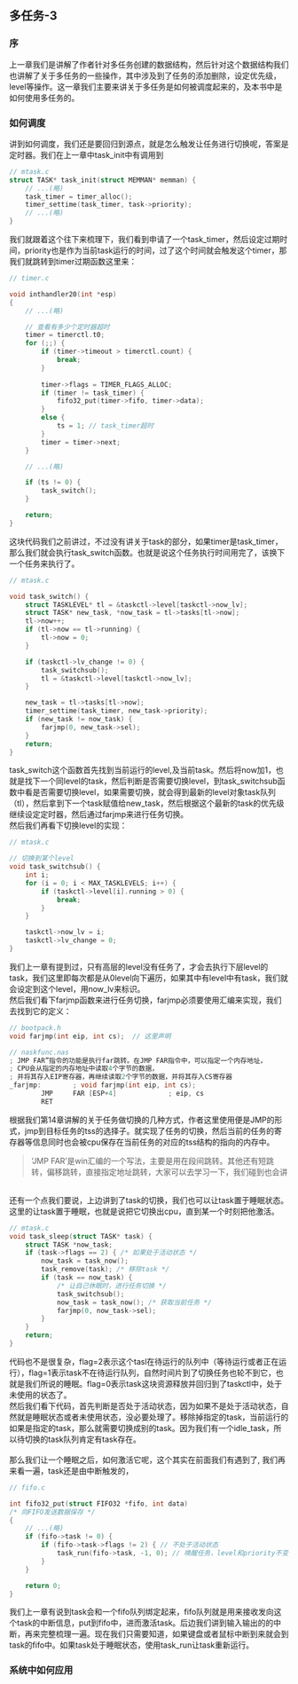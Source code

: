 ## 多任务-3

### 序
上一章我们是讲解了作者针对多任务创建的数据结构，然后针对这个数据结构我们也讲解了关于多任务的一些操作，其中涉及到了任务的添加删除，设定优先级，level等操作。这一章我们主要来讲关于多任务是如何被调度起来的，及本书中是如何使用多任务的。

### 如何调度
讲到如何调度，我们还是要回归到源点，就是怎么触发让任务进行切换呢，答案是定时器。我们在上一章中task_init中有调用到
```c
// mtask.c
struct TASK* task_init(struct MEMMAN* memman) {
    // ...(略)
	task_timer = timer_alloc();
	timer_settime(task_timer, task->priority);
    // ...(略)
}
```
我们就跟着这个往下来梳理下，我们看到申请了一个task_timer，然后设定过期时间，priority也是作为当前task运行的时间，过了这个时间就会触发这个timer，那我们就跳转到timer过期函数这里来：
```c
// timer.c

void inthandler20(int *esp)
{
    // ...(略)

    // 查看有多少个定时器超时
    timer = timerctl.t0;
    for (;;) {
        if (timer->timeout > timerctl.count) {
            break;
        }
        
        timer->flags = TIMER_FLAGS_ALLOC;
        if (timer != task_timer) {
            fifo32_put(timer->fifo, timer->data);
        }
        else {
            ts = 1; // task_timer超时
        }
        timer = timer->next;
    }

    // ...(略)

    if (ts != 0) {
        task_switch();
    }

	return;
}
```
这块代码我们之前讲过，不过没有讲关于task的部分，如果timer是task_timer，那么我们就会执行task_switch函数。也就是说这个任务执行时间用完了，该换下一个任务来执行了。
```c
// mtask.c

void task_switch() {
	struct TASKLEVEL* tl = &taskctl->level[taskctl->now_lv];
	struct TASK* new_task, *now_task = tl->tasks[tl->now];
	tl->now++;
	if (tl->now == tl->running) {
    	tl->now = 0;
    }

	if (taskctl->lv_change != 0) {
		task_switchsub();
		tl = &taskctl->level[taskctl->now_lv];
	}

	new_task = tl->tasks[tl->now];
    timer_settime(task_timer, new_task->priority);
    if (new_task != now_task) {
        farjmp(0, new_task->sel);
    }
    return;
}
```
task_switch这个函数首先找到当前运行的level,及当前task。然后将now加1，也就是找下一个同level的task，然后判断是否需要切换level，到task_switchsub函数中看是否需要切换level，如果需要切换，就会得到最新的level对象task队列（tl），然后拿到下一个task赋值给new_task，然后根据这个最新的task的优先级继续设定定时器，然后通过farjmp来进行任务切换。<br>
然后我们再看下切换level的实现：
```c
// mtask.c

// 切换到某个level
void task_switchsub() {
	int i;
	for (i = 0; i < MAX_TASKLEVELS; i++) {
		if (taskctl->level[i].running > 0) {
			break;
		}
	}

	taskctl->now_lv = i;
	taskctl->lv_change = 0;
}
```
我们上一章有提到过，只有高层的level没有任务了，才会去执行下层level的task，我们这里即每次都是从0level向下遍历，如果其中有level中有task，我们就会设定到这个level，用now_lv来标识。<br>
然后我们看下farjmp函数来进行任务切换，farjmp必须要使用汇编来实现，我们去找到它的定义：
```c
// bootpack.h
void farjmp(int eip, int cs);  // 这里声明

// naskfunc.nas
; JMP FAR”指令的功能是执行far跳转。在JMP FAR指令中，可以指定一个内存地址，
; CPU会从指定的内存地址中读取4个字节的数据，
; 并将其存入EIP寄存器，再继续读取2个字节的数据，并将其存入CS寄存器
_farjmp:		; void farjmp(int eip, int cs);
		JMP		FAR	[ESP+4]				; eip, cs
		RET
```
根据我们第14章讲解的关于任务做切换的几种方式，作者这里使用便是JMP的形式，jmp到目标任务的tss的选择子。就实现了任务的切换，然后当前的任务的寄存器等信息同时也会被cpu保存在当前任务的对应的tss结构的指向的内存中。
> ‘JMP FAR’是win汇编的一个写法，主要是用在段间跳转。其他还有短跳转，偏移跳转，直接指定地址跳转，大家可以去学习一下，我们碰到也会讲

<br>
还有一个点我们要说，上边讲到了task的切换，我们也可以让task置于睡眠状态。这里的让task置于睡眠，也就是说把它切换出cpu，直到某一个时刻把他激活。

```c
// mtask.c
void task_sleep(struct TASK* task) {
	struct TASK *now_task;
	if (task->flags == 2) { /* 如果处于活动状态 */
		now_task = task_now();
		task_remove(task); /* 移除task */
		if (task == now_task) {
			/* 让自己休眠时，进行任务切换 */
			task_switchsub();
			now_task = task_now(); /* 获取当前任务 */
			farjmp(0, now_task->sel);
		}
	}
	return;
}
```
代码也不是很复杂，flag=2表示这个tasl在待运行的队列中（等待运行或者正在运行），flag=1表示task不在待运行队列，自然时间片到了切换任务也轮不到它，也就是我们所说的睡眠。flag=0表示task这块资源释放并回归到了taskctl中，处于未使用的状态了。<br>
然后我们看下代码，首先判断是否处于活动状态，因为如果不是处于活动状态，自然就是睡眠状态或者未使用状态，没必要处理了。移除掉指定的task，当前运行的如果是指定的task，那么就需要切换成别的task。因为我们有一个idle_task，所以待切换的task队列肯定有task存在。<br><br>
那么我们让一个睡眠之后，如何激活它呢，这个其实在前面我们有遇到了, 我们再来看一遍，task还是由中断触发的，
```c
// fifo.c

int fifo32_put(struct FIFO32 *fifo, int data)
/* 向FIFO发送数据保存 */
{
	// ...(略)
	if (fifo->task != 0) {
		if (fifo->task->flags != 2) { // 不处于活动状态
			task_run(fifo->task, -1, 0); // 唤醒任务，level和priority不变
		}
	}

	return 0;
}
```
我们上一章有说到task会和一个fifo队列绑定起来，fifo队列就是用来接收发向这个task的中断信息，put到fifo中，进而激活task。后边我们讲到输入输出的的中断，再来完整梳理一遍。现在我们只需要知道，如果键盘或者鼠标中断到来就会到task的fifo中。如果task处于睡眠状态，使用task_run让task重新运行。

### 系统中如何应用
